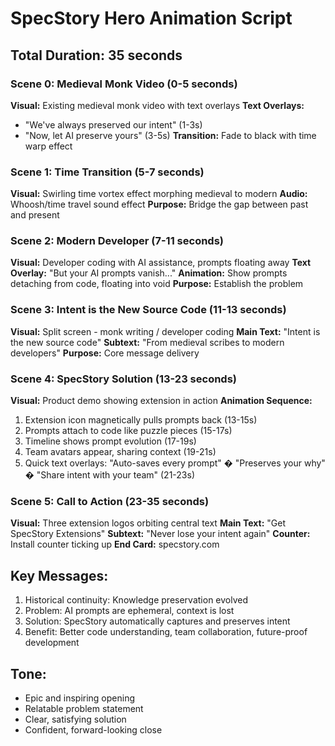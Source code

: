 # SpecStory Hero Animation Script

## Total Duration: 35 seconds

### Scene 0: Medieval Monk Video (0-5 seconds)
**Visual:** Existing medieval monk video with text overlays
**Text Overlays:**
- "We've always preserved our intent" (1-3s)
- "Now, let AI preserve yours" (3-5s)
**Transition:** Fade to black with time warp effect

### Scene 1: Time Transition (5-7 seconds)
**Visual:** Swirling time vortex effect morphing medieval to modern
**Audio:** Whoosh/time travel sound effect
**Purpose:** Bridge the gap between past and present

### Scene 2: Modern Developer (7-11 seconds)
**Visual:** Developer coding with AI assistance, prompts floating away
**Text Overlay:** "But your AI prompts vanish..."
**Animation:** Show prompts detaching from code, floating into void
**Purpose:** Establish the problem

### Scene 3: Intent is the New Source Code (11-13 seconds)
**Visual:** Split screen - monk writing / developer coding
**Main Text:** "Intent is the new source code"
**Subtext:** "From medieval scribes to modern developers"
**Purpose:** Core message delivery

### Scene 4: SpecStory Solution (13-23 seconds)
**Visual:** Product demo showing extension in action
**Animation Sequence:**
1. Extension icon magnetically pulls prompts back (13-15s)
2. Prompts attach to code like puzzle pieces (15-17s)
3. Timeline shows prompt evolution (17-19s)
4. Team avatars appear, sharing context (19-21s)
5. Quick text overlays: "Auto-saves every prompt" � "Preserves your why" � "Share intent with your team" (21-23s)

### Scene 5: Call to Action (23-35 seconds)
**Visual:** Three extension logos orbiting central text
**Main Text:** "Get SpecStory Extensions"
**Subtext:** "Never lose your intent again"
**Counter:** Install counter ticking up
**End Card:** specstory.com

## Key Messages:
1. Historical continuity: Knowledge preservation evolved
2. Problem: AI prompts are ephemeral, context is lost
3. Solution: SpecStory automatically captures and preserves intent
4. Benefit: Better code understanding, team collaboration, future-proof development

## Tone:
- Epic and inspiring opening
- Relatable problem statement
- Clear, satisfying solution
- Confident, forward-looking close